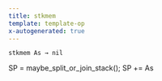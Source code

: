 ```yaml
---
title: stkmem
template: template-op
x-autogenerated: true
---
```


`stkmem As → nil`

SP = maybe_split_or_join_stack(); SP += As
